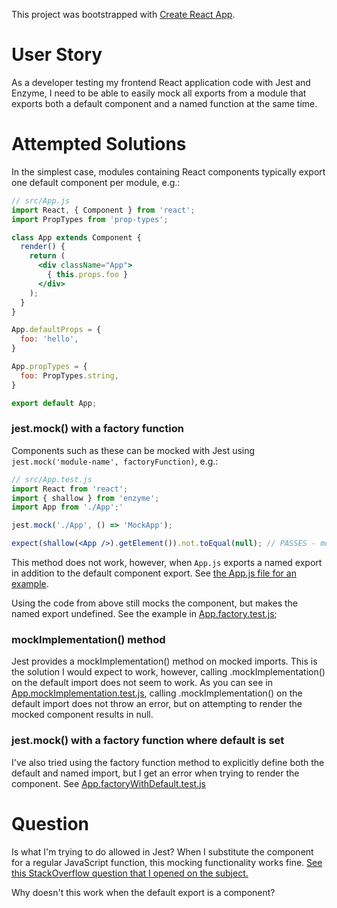 This project was bootstrapped with [Create React App](https://github.com/facebookincubator/create-react-app).

# User Story

As a developer testing my frontend React application code with Jest and Enzyme, I need to be able to easily mock all exports from a module that exports both a default component and a named function at the same time.

# Attempted Solutions

In the simplest case, modules containing React components typically export one default component per module, e.g.:

```jsx
// src/App.js
import React, { Component } from 'react';
import PropTypes from 'prop-types';

class App extends Component {
  render() {
    return (
      <div className="App">
        { this.props.foo }
      </div>
    );
  }
}

App.defaultProps = {
  foo: 'hello',
}

App.propTypes = {
  foo: PropTypes.string,
}

export default App;
```

### jest.mock() with a factory function

Components such as these can be mocked with Jest using `jest.mock('module-name', factoryFunction)`, e.g.:

```jsx
// src/App.test.js
import React from 'react';
import { shallow } from 'enzyme';
import App from './App';'

jest.mock('./App', () => 'MockApp');

expect(shallow(<App />).getElement()).not.toEqual(null); // PASSES - mock works correctly
```

This method does not work, however, when `App.js` exports a named export in addition to the default component export. See [the App.js file for an example](src/App.js).

Using the code from above still mocks the component, but makes the named export undefined. See the example in [App.factory.test.js](src/App.factory.test.js);

### mockImplementation() method

Jest provides a mockImplementation() method on mocked imports. This is the solution I would expect to work, however, calling .mockImplementation() on the default import does not seem to work. As you can see in [App.mockImplementation.test.js](src/App.mockImplementation.test.js), calling .mockImplementation() on the default import does not throw an error, but on attempting to render the mocked component results in null.

### jest.mock() with a factory function where default is set

I've also tried using the factory function method to explicitly define both the default and named import, but I get an error when trying to render the component. See [App.factoryWithDefault.test.js](src/App.factoryWithDefault.test.js)


# Question

Is what I'm trying to do allowed in Jest? When I substitute the component for a regular JavaScript function, this mocking functionality works fine. [See this StackOverflow question that I opened on the subject.](https://stackoverflow.com/questions/48797693/jest-mock-es6-module-with-both-default-and-named-export/48798114#48798114)

Why doesn't this work when the default export is a component?
